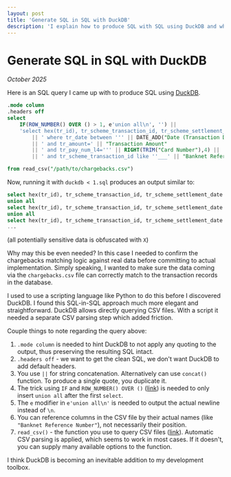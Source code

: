 ```yaml
---
layout: post
title: 'Generate SQL in SQL with DuckDB'
description: 'I explain how to produce SQL with SQL using DuckDB and why it can be useful'
---
```


# Generate SQL in SQL with DuckDB

_October 2025_

Here is an SQL query I came up with to produce SQL using [DuckDB](https://duckdb.org/).

```sql
.mode column
.headers off
select
    IF(ROW_NUMBER() OVER () > 1, e'union all\n', '') ||
    'select hex(tr_id), tr_scheme_transaction_id, tr_scheme_settlement_date from transactions'
        || ' where tr_date between ''' || DATE_ADD("Date (Transaction Date)",-1) || ''' and ''' || DATE_ADD("Date (Transaction Date)",1) || ''''
        || ' and tr_amount=' || "Transaction Amount"
        || ' and tr_pay_num_l4=''' || RIGHT(TRIM("Card Number"),4) || ''''
        || ' and tr_scheme_transaction_id like ''___' || "Banknet Reference Number" || ''''

from read_csv("/path/to/chargebacks.csv")
```

Now, running it with `duckdb < 1.sql` produces an output similar to:

```sql
select hex(tr_id), tr_scheme_transaction_id, tr_scheme_settlement_date from transactions where tr_date between '2025-XX-XX' and '2025-XX-XX' and tr_amount=XX.95 and tr_pay_num_l4='XXXX' and tr_scheme_transaction_id like '___XXXXXX'
union all
select hex(tr_id), tr_scheme_transaction_id, tr_scheme_settlement_date from transactions where tr_date between '2025-XX-XX' and '2025-XX-XX' and tr_amount=XX.95 and tr_pay_num_l4='XXXX' and tr_scheme_transaction_id like '___XXXXXX'
union all
select hex(tr_id), tr_scheme_transaction_id, tr_scheme_settlement_date from transactions where tr_date between '2025-XX-XX' and '2025-XX-XX' and tr_amount=XX.95 and tr_pay_num_l4='XXXX' and tr_scheme_transaction_id like '___XXXXXX'
...
```
(all potentially sensitive data is obfuscated with `X`)

Why may this be even needed? In this case I needed to confirm the chargebacks matching logic against real data before committing to actual implementation. Simply speaking, I wanted to make sure the data coming via the `chargebacks.csv` file can correctly match to the transaction records in the database.

I used to use a scripting language like Python to do this before I discovered DuckDB. I found this SQL-in-SQL approach much more elegant and straightforward. DuckDB allows directly querying CSV files. With a script it needed a separate CSV parsing step which added friction.

Couple things to note regarding the query above:

1. `.mode column` is needed to hint DuckDB to not apply any quoting to the output, thus preserving the resulting SQL intact.
2. `.headers off` - we want to get the clean SQL, we don't want DuckDB to add default headers.
3. You use `||` for string concatenation. Alternatively can use `concat()` function. To produce a single quote, you duplicate it.
4. The trick using `IF` and `ROW_NUMBER() OVER ()` ([link](https://duckdb.org/docs/stable/sql/functions/window_functions)) is needed to only insert `union all` after the first `select`.
5. The `e` modifier in `e'union all\n'` is needed to output the actual newline instead of `\n`.
6. You can reference columns in the CSV file by their actual names (like `"Banknet Reference Number"`), not necessarily their position.
7. `read_csv()` - the function you use to query CSV files ([link](https://duckdb.org/docs/stable/data/csv/overview)). Automatic CSV parsing is applied, which seems to work in most cases. If it doesn't, you can supply many available options to the function.

I think DuckDB is becoming an inevitable addition to my development toolbox.
